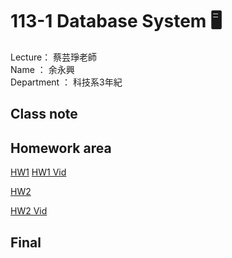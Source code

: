 # 113-1 Database System :desktop_computer:

Lecture： 蔡芸琤老師  
Name ： 余永興  
Department ： 科技系3年紀

## Class note
## Homework area
[HW1](https://github.com/ArielJunus/Database/tree/main/myprojectdb)
[HW1 Vid](https://youtu.be/eW8hcdbOzrw)

[HW2](https://github.com/ArielJunus/Database/tree/main/myprojectdb) 

[HW2 Vid](https://youtu.be/qWEGLuaXde8)

## Final
